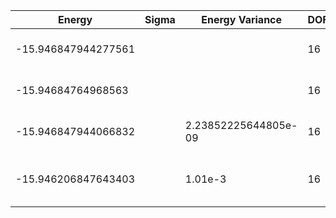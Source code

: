 | Energy              | Sigma | Energy Variance | DOF | Einf              | Method                          | Reference |
|---------------------|-------|-----------------|-----|-------------------|---------------------------------|-----------|
| -15.946847944277561 |       |                 | 16  | 7.741935483870968 | Exact diagonalization           | TODO: own code (ED) |
| -15.94684764968563  |       |                 | 16  | 7.741935483870968 | DMRG (maxbonddim = 200)         | [code](https://github.com/varbench/methods/blob/main/scripts/tV/chain_32_P_16_1/dmrg.sh) |
| -15.946847944066832 |  | 2.23852225644805e-09 | 16  | 7.741935483870968 | DMRG (maxbonddim = 573)         | [code](https://github.com/varbench/methods/blob/main/scripts/tV/chain_32_P_16_1/dmrg_B1024.sh) |
| -15.946206847643403 |       | 1.01e-3         | 16  | 7.741935483870968 | QMC (continuous-time expansion) | [paper](https://journals.aps.org/prb/abstract/10.1103/PhysRevB.93.155117) [code](https://github.com/wangleiphy/SpinlesstV-LCT-INT) |
